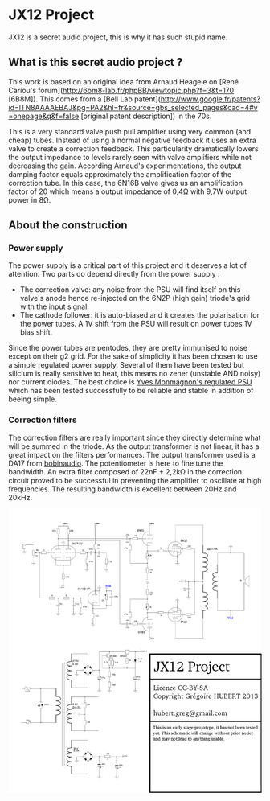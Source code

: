 # JX12 Project

JX12 is a secret audio project, this is why it has such stupid name. 

## What is this secret audio project ?

This work is based on an original idea from Arnaud Heagele on [René Cariou's forum](http://6bm8-lab.fr/phpBB/viewtopic.php?f=3&t=170 [6B8M]). This comes from a [Bell Lab patent](http://www.google.fr/patents?id=lTN8AAAAEBAJ&pg=PA2&hl=fr&source=gbs_selected_pages&cad=4#v=onepage&q&f=false [original patent description]) in the 70s.

This is a very standard valve push pull amplifier using very common (and cheap) tubes. Instead of using a normal negative feedback it uses an extra valve to create a correction feedback. This particularity dramatically lowers the output impedance to levels rarely seen with valve amplifiers while not decreasing the gain. According Arnaud's experimentations, the output damping factor equals approximately the amplification factor of the correction tube. In this case, the 6N16B valve gives us an amplification factor of 20 which means a output impedance of 0,4Ω with 9,7W output power in 8Ω. 

## About the construction

### Power supply

The power supply is a critical part of this project and it deserves a lot of attention. Two parts do depend directly from the power supply :

 * The correction valve: any noise from the PSU will find itself on this valve's anode hence re-injected on the 6N2P (high gain) triode's grid with the input signal.
 * The cathode follower: it is auto-biased and it creates the polarisation for the power tubes. A 1V shift from the PSU will result on power tubes 1V bias shift.

Since the power tubes are pentodes, they are pretty immunised to noise except on their g2 grid. For the sake of simplicity it has been chosen to use a simple regulated power supply. Several of them have been tested but silicium is really sensitive to heat, this means no zener (unstable AND noisy) nor current diodes. The best choice is [Yves Monmagnon's regulated PSU](http://www.dissident-audio.com/RegulHT/Regul.html) which has been tested successfully to be reliable and stable in addition of beeing simple.

### Correction filters

The correction filters are really important since they directly determine what will be summed in the triode. As the output transformer is not linear, it has a great impact on the filters performances. The output transformer used is a DA17 from [bobinaudio](http://montagnaise.free.fr/transformateurs.html). The potentiometer is here to fine tune the bandwidth. An extra filter composed of 22nF + 2,2kΩ in the correction circuit proved to be successful in preventing the amplifier to oscillate at high frequencies. The resulting bandwidth is excellent between 20Hz and 20kHz.

![schematic](schematics/JX12.png)
